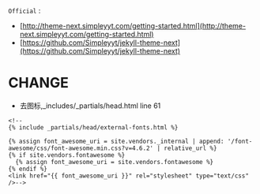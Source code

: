 `Official` :
* [http://theme-next.simpleyyt.com/getting-started.html](http://theme-next.simpleyyt.com/getting-started.html)
* [https://github.com/Simpleyyt/jekyll-theme-next](https://github.com/Simpleyyt/jekyll-theme-next)

# CHANGE
* 去图标,_includes/_partials/head.html line 61
```$xslt
<!--
{% include _partials/head/external-fonts.html %}

{% assign font_awesome_uri = site.vendors._internal | append: '/font-awesome/css/font-awesome.min.css?v=4.6.2' | relative_url %}
{% if site.vendors.fontawesome %}
  {% assign font_awesome_uri = site.vendors.fontawesome %}
{% endif %}
<link href="{{ font_awesome_uri }}" rel="stylesheet" type="text/css" />-->
```
